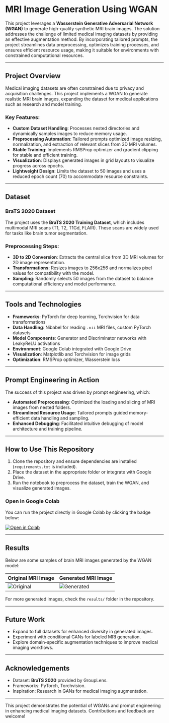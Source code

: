 # MRI Image Generation Using WGAN

This project leverages a **Wasserstein Generative Adversarial Network (WGAN)** to generate high-quality synthetic MRI brain images. The solution addresses the challenge of limited medical imaging datasets by providing an effective augmentation method. By incorporating tailored prompts, the project streamlines data preprocessing, optimizes training processes, and ensures efficient resource usage, making it suitable for environments with constrained computational resources.

---

## Project Overview

Medical imaging datasets are often constrained due to privacy and acquisition challenges. This project implements a WGAN to generate realistic MRI brain images, expanding the dataset for medical applications such as research and model training.

### Key Features:
- **Custom Dataset Handling**: Processes nested directories and dynamically samples images to reduce memory usage.
- **Preprocessing Automation**: Tailored prompts optimized image resizing, normalization, and extraction of relevant slices from 3D MRI volumes.
- **Stable Training**: Implements RMSProp optimizer and gradient clipping for stable and efficient training.
- **Visualization**: Displays generated images in grid layouts to visualize progress across epochs.
- **Lightweight Design**: Limits the dataset to 50 images and uses a reduced epoch count (70) to accommodate resource constraints.

---

## Dataset

### BraTS 2020 Dataset
The project uses the **BraTS 2020 Training Dataset**, which includes multimodal MRI scans (T1, T2, T1Gd, FLAIR). These scans are widely used for tasks like brain tumor segmentation.

### Preprocessing Steps:
- **3D to 2D Conversion**: Extracts the central slice from 3D MRI volumes for 2D image representation.
- **Transformations**: Resizes images to 256x256 and normalizes pixel values for compatibility with the model.
- **Sampling**: Randomly selects 50 images from the dataset to balance computational efficiency and model performance.

---

## Tools and Technologies

- **Frameworks**: PyTorch for deep learning, Torchvision for data transformations
- **Data Handling**: Nibabel for reading `.nii` MRI files, custom PyTorch datasets
- **Model Components**: Generator and Discriminator networks with LeakyReLU activations
- **Environment**: Google Colab integrated with Google Drive
- **Visualization**: Matplotlib and Torchvision for image grids
- **Optimization**: RMSProp optimizer, Wasserstein loss

---

## Prompt Engineering in Action

The success of this project was driven by prompt engineering, which:
- **Automated Preprocessing**: Optimized the loading and slicing of MRI images from nested folders.
- **Streamlined Resource Usage**: Tailored prompts guided memory-efficient data handling and sampling.
- **Enhanced Debugging**: Facilitated intuitive debugging of model architecture and training pipeline.

---

## How to Use This Repository

1. Clone the repository and ensure dependencies are installed (`requirements.txt` is included).
2. Place the dataset in the appropriate folder or integrate with Google Drive.
3. Run the notebook to preprocess the dataset, train the WGAN, and visualize generated images.

### Open in Google Colab
You can run the project directly in Google Colab by clicking the badge below:

[![Open in Colab](https://colab.research.google.com/assets/colab-badge.svg)](https://colab.research.google.com/github/amandk1991/Brain-MRI-Augmentation-Using-GAN/blob/main/MRI_GAN.ipynb)

---

## Results

Below are some samples of brain MRI images generated by the WGAN model:

| Original MRI Image | Generated MRI Image |
|--------------------|---------------------|
| ![Original](results/original_sample.png) | ![Generated](results/generated_sample.png) |

For more generated images, check the `results/` folder in the repository.

---

## Future Work

- Expand to full datasets for enhanced diversity in generated images.
- Experiment with conditional GANs for labeled MRI generation.
- Explore domain-specific augmentation techniques to improve medical imaging workflows.

---

## Acknowledgements

- Dataset: **BraTS 2020** provided by GroupLens.
- Frameworks: PyTorch, Torchvision.
- Inspiration: Research in GANs for medical imaging augmentation.

---

This project demonstrates the potential of WGANs and prompt engineering in enhancing medical imaging datasets. Contributions and feedback are welcome!
